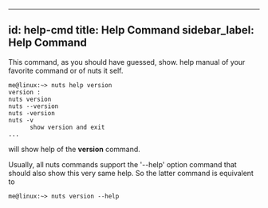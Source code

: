 
---
id: help-cmd
title: Help Command
sidebar_label: Help Command
---


This command, as you should have guessed, show. help manual of your favorite command or of nuts it self.
```
me@linux:~> nuts help version
version :
nuts version
nuts --version
nuts -version
nuts -v
      show version and exit
...
```
will show help of the **version** command.

Usually, all nuts commands support the '--help' option command that should also show this very same help.
So the latter command is equivalent to
```
me@linux:~> nuts version --help
```
